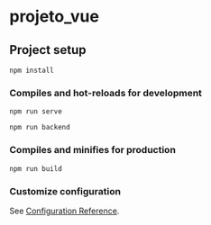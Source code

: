 # projeto_vue

## Project setup
```
npm install
```

### Compiles and hot-reloads for development
```
npm run serve

npm run backend
```

### Compiles and minifies for production
```
npm run build
```

### Customize configuration
See [Configuration Reference](https://cli.vuejs.org/config/).
